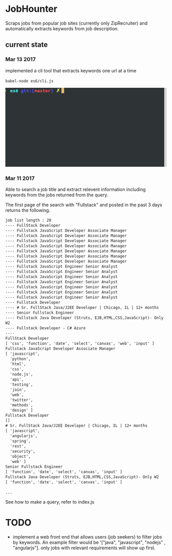 # JobHounter


Scraps jobs from popular job sites (currently only ZipRecruiter) and automatically extracts keywords from job description.

## current state 

### Mar 13 2017 
implemented a cli tool that extracts keywords one url at a time 

`babel-node es6/cli.js`

![demo](./rec.gif)


### Mar 11 2017
Able to search a job title and extract relevent information including keywords from the jobs returned from the query.

The first page of the search with "Fullstack" and posted in the past 3 days returns the following.

```
job list length : 20
---- FullStack Developer
---- Fullstack JavaScript Developer Associate Manager
---- Fullstack JavaScript Developer Associate Manager
---- Fullstack JavaScript Developer Associate Manager
---- Fullstack JavaScript Developer Associate Manager
---- Fullstack JavaScript Developer Associate Manager
---- Fullstack JavaScript Developer Associate Manager
---- Fullstack JavaScript Developer Associate Manager
---- Fullstack JavaScript Engineer Senior Analyst
---- Fullstack JavaScript Engineer Senior Analyst
---- Fullstack JavaScript Engineer Senior Analyst
---- Fullstack JavaScript Engineer Senior Analyst
---- Fullstack JavaScript Engineer Senior Analyst
---- Fullstack JavaScript Engineer Senior Analyst
---- Fullstack JavaScript Engineer Senior Analyst
---- Fullstack Developer
---- # Sr. FullStack Java/J2EE Developer | Chicago, IL | 12+ months
---- Senior Fullstack Engineer
---- Fullstack Java Developer (Struts, EJB,HTML,CSS,JavaScript)- Only W2
---- Fullstack Developer - C# Azure
----
FullStack Developer
[ 'css', 'function', 'date', 'select', 'canvas', 'web', 'input' ]
Fullstack JavaScript Developer Associate Manager
[ 'javascript',
  'python',
  'html',
  'css',
  'node.js',
  'api',
  'testing',
  'join',
  'web',
  'twitter',
  'methods',
  'design' ]
Fullstack Developer
[]
# Sr. FullStack Java/J2EE Developer | Chicago, IL | 12+ months
[ 'javascript',
  'angularjs',
  'spring',
  'rest',
  'security',
  'object',
  'web' ]
Senior Fullstack Engineer
[ 'function', 'date', 'select', 'canvas', 'input' ]
Fullstack Java Developer (Struts, EJB,HTML,CSS,JavaScript)- Only W2
[ 'function', 'date', 'select', 'canvas', 'input' ]

...
```

See how to make a query, refer to index.js

# TODO

- implement a web front end that allows users (job seekers) to filter jobs by keywords. An example filter would be '["java", "javascript", "nodejs" , "angularjs"]. only jobs with relevant requirements will show up first.